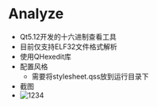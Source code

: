 # Analyze

- Qt5.12开发的十六进制查看工具
- 目前仅支持ELF32文件格式解析
- 使用QHexedit库
- 配置风格
  - 需要将stylesheet.qss放到运行目录下
- 截图
- ![1234](http://github.com/yifily/Analyze/raw/master/assets/1592453192563.png)

